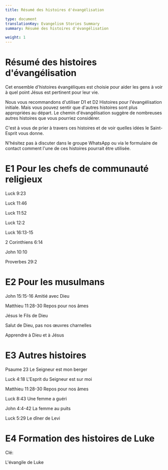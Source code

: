 ```yaml
---
title: Résumé des histoires d'évangélisation

type: document
translationKey: Evangelism Stories Summary
summary: Résumé des histoires d'évangélisation

weight: 1
---
```

# Résumé des histoires d'évangélisation
Cet ensemble d'histoires évangéliques est choisie pour aider les gens à voir à quel point Jésus est pertinent pour leur vie.

Nous vous recommandons d'utiliser D1 et D2 Histoires pour l'évangélisation initiale. Mais vous pouvez sentir que d'autres histoires sont plus appropriées au départ. Le chemin d'évangélisation suggère de nombreuses autres histoires que vous pourriez considérer.

C'est à vous de prier à travers ces histoires et de voir quelles idées le Saint-Esprit vous donne.

N'hésitez pas à discuter dans le groupe WhatsApp ou via le formulaire de contact comment l'une de ces histoires pourrait être utilisée.
# E1 Pour les chefs de communauté  religieux

Luck 9:23	

Luck 11:46	

Luck 11:52	

Luck 12:2	

Luck 16:13-15	

2 Corinthiens 6:14	

John 10:10	

Proverbes 29:2
# E2 Pour les musulmans

John 15:15-16 Amitié avec Dieu	

Matthieu 11:28-30 Repos pour nos âmes	

Jésus le Fils de Dieu	

Salut de Dieu, pas nos œuvres charnelles	

Apprendre à Dieu et à Jésus
# E3 Autres histoires

Psaume 23 Le Seigneur est mon berger	

Luck 4:18 L'Esprit du Seigneur est sur moi	

Matthieu 11:28-30 Repos pour nos âmes	

Luck 8:43 Une femme a guéri	

John 4:4-42 La femme au puits	

Luck 5:29 Le dîner de Levi
# E4 Formation des histoires de Luke

Clé:	

L'évangile de Luke